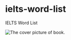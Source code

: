 # ielts-word-list

IELTS Word List

<img src="images/ielts_vicabulary.jpg" alt="The cover picture of book."/>
